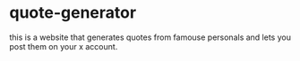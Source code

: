 # quote-generator

this is a website that generates quotes from famouse personals and lets you post them on your x account.
